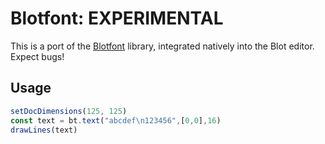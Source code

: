 # Blotfont: EXPERIMENTAL

This is a port of the [Blotfont](https://github.com/geschmit/blotfont) library, integrated natively into the Blot editor. Expect bugs!

## Usage
```js
setDocDimensions(125, 125)
const text = bt.text("abcdef\n123456",[0,0],16)
drawLines(text)
```
